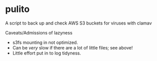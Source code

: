 # pulito
A script to back up and check AWS S3 buckets for viruses with clamav

Caveats/Admissions of lazyness
 - s3fs mounting in not optimized.
 - Can be _very_ slow if there are a lot of little files; see above!
 - Little effort put in to log tidyness. 
